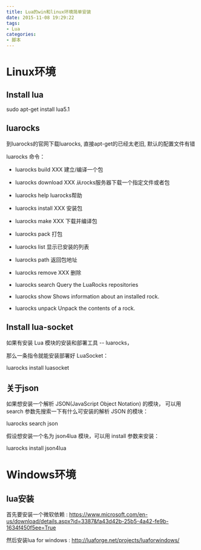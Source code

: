 ```yaml
---
title: Lua的win和linux环境简单安装
date: 2015-11-08 19:29:22
tags:
- Lua
categories:
- 脚本
---
```


# Linux环境

## Install lua

sudo apt-get install lua5.1

<!--more -->

## luarocks

到luarocks的官网下载luarocks, 直接apt-get的已经太老旧, 默认的配置文件有错

luarocks 命令：

- luarocks  build     XXX     建立/编译一个包

- luarocks  download XXX   从rocks服务器下载一个指定文件或者包

- luarocks  help                luarocks帮助

- luarocks  install     XXX    安装包

- luarocks  make      XXX    下载并编译包

- luarocks  pack                打包

- luarocks  list                   显示已安装的列表

- luarocks  path                返回包地址

- luarocks  remove  XXX     删除

- luarocks  search               Query the LuaRocks repositories

- luarocks    show                    Shows information about an installed rock.

- luarocks    unpack                 Unpack the contents of a rock.


## Install lua-socket

如果有安装 Lua 模块的安装和部署工具 -- luarocks，

那么一条指令就能安装部署好 LuaSocket： 

luarocks install luasocket

## 关于json

如果想安装一个解析 JSON(JavaScript Object Notation) 的模块，
可以用 search 参数先搜索一下有什么可安装的解析 JSON 的模块：

luarocks search json

假设想安装一个名为 json4lua 模块，可以用 install 参数来安装：

luarocks install json4lua

# Windows环境

## lua安装

首先要安装一个微软依赖 : https://www.microsoft.com/en-us/download/details.aspx?id=3387&fa43d42b-25b5-4a42-fe9b-1634f450f5ee=True

然后安装lua for windows : http://luaforge.net/projects/luaforwindows/